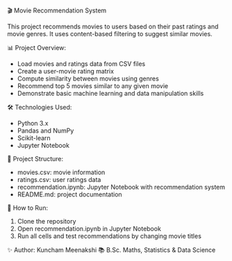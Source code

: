 🎬 Movie Recommendation System

This project recommends movies to users based on their past ratings and movie genres. It uses content-based filtering to suggest similar movies.

📊 Project Overview:
- Load movies and ratings data from CSV files
- Create a user-movie rating matrix
- Compute similarity between movies using genres
- Recommend top 5 movies similar to any given movie
- Demonstrate basic machine learning and data manipulation skills

🛠️ Technologies Used:
- Python 3.x
- Pandas and NumPy
- Scikit-learn
- Jupyter Notebook

📂 Project Structure:
- movies.csv: movie information
- ratings.csv: user ratings data
- recommendation.ipynb: Jupyter Notebook with recommendation system
- README.md: project documentation

📌 How to Run:
1. Clone the repository
2. Open recommendation.ipynb in Jupyter Notebook
3. Run all cells and test recommendations by changing movie titles

✨ Author: Kuncham Meenakshi
📚 B.Sc. Maths, Statistics & Data Science
